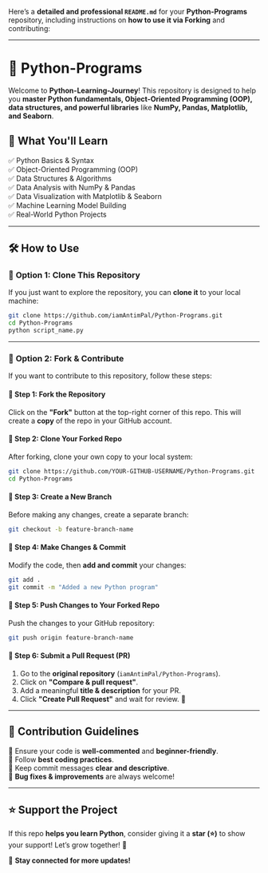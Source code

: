 Here’s a **detailed and professional `README.md`** for your **Python-Programs** repository, including instructions on **how to use it via Forking** and contributing:  

---


# 🚀 Python-Programs  

Welcome to **Python-Learning-Journey**! This repository is designed to help you **master Python fundamentals, Object-Oriented Programming (OOP), data structures, and powerful libraries** like **NumPy, Pandas, Matplotlib, and Seaborn**.  

## 📌 What You'll Learn  
✅ Python Basics & Syntax  
✅ Object-Oriented Programming (OOP)  
✅ Data Structures & Algorithms  
✅ Data Analysis with NumPy & Pandas  
✅ Data Visualization with Matplotlib & Seaborn  
✅ Machine Learning Model Building  
✅ Real-World Python Projects  

---

## 🛠 How to Use  

### 🔹 **Option 1: Clone This Repository**  
If you just want to explore the repository, you can **clone it** to your local machine:  
```sh
git clone https://github.com/iamAntimPal/Python-Programs.git
cd Python-Programs
python script_name.py
```

---

### 🔹 **Option 2: Fork & Contribute**  

If you want to contribute to this repository, follow these steps:  

#### 📌 Step 1: **Fork the Repository**  
Click on the **"Fork"** button at the top-right corner of this repo. This will create a **copy** of the repo in your GitHub account.  

#### 📌 Step 2: **Clone Your Forked Repo**  
After forking, clone your own copy to your local system:  
```sh
git clone https://github.com/YOUR-GITHUB-USERNAME/Python-Programs.git
cd Python-Programs
```

#### 📌 Step 3: **Create a New Branch**  
Before making any changes, create a separate branch:  
```sh
git checkout -b feature-branch-name
```

#### 📌 Step 4: **Make Changes & Commit**  
Modify the code, then **add and commit** your changes:  
```sh
git add .
git commit -m "Added a new Python program"
```

#### 📌 Step 5: **Push Changes to Your Forked Repo**  
Push the changes to your GitHub repository:  
```sh
git push origin feature-branch-name
```

#### 📌 Step 6: **Submit a Pull Request (PR)**  
1. Go to the **original repository** (`iamAntimPal/Python-Programs`).  
2. Click on **"Compare & pull request"**.  
3. Add a meaningful **title & description** for your PR.  
4. Click **"Create Pull Request"** and wait for review. 🎉  

---

## 🤝 Contribution Guidelines  
🔹 Ensure your code is **well-commented** and **beginner-friendly**.  
🔹 Follow **best coding practices**.  
🔹 Keep commit messages **clear and descriptive**.  
🔹 **Bug fixes & improvements** are always welcome!  

---

## ⭐ Support the Project  
If this repo **helps you learn Python**, consider giving it a **star (⭐)** to show your support! Let’s grow together! 🌱  

📢 **Stay connected for more updates!**  
